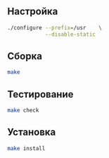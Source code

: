 <!-- Этот шаблон  можно использовавть для инструкции по сборке пакета. Каркас. -->

<package-info :package="package" showsbu2></package-info>

<script>
		new Vue({
		el: '#main',
		data: { package: {} },
		mounted: function () {
				// заменить на название пакета, которые необходим.
				// см. файл.https://github.com/Linux4Yourself/Linux4Yourself.Book.Packages/blob/develop/src/core-packages.json
				this.getPackage('m4');
		},
		methods: {
			getPackage: function(name) {
					getPackage(name)
					.then(response => this.package = response);
			},
		}
  })
</script>

## Настройка


```bash
./configure --prefix=/usr    \
            --disable-static 
```

## Сборка


```bash
make
```
## Тестирование

```bash
make check
```

## Установка

```bash
make install
```
 
